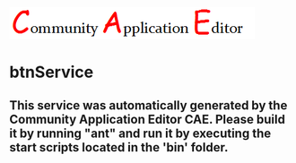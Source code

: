 ![CAE](https://github.com/CAE-Community-Application-Editor/microservice-208/blob/master/img/logo.png)  

btnService
===================


This service was automatically generated by the Community Application Editor CAE. Please build it by running "ant" and run it by executing the start scripts located in the 'bin' folder.
---------------
